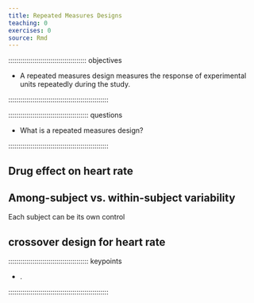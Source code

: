 ```yaml
---
title: Repeated Measures Designs
teaching: 0
exercises: 0
source: Rmd
---
```


::::::::::::::::::::::::::::::::::::::: objectives

- A repeated measures design measures the response of experimental units repeatedly during the study.

::::::::::::::::::::::::::::::::::::::::::::::::::

:::::::::::::::::::::::::::::::::::::::: questions

- What is a repeated measures design?

::::::::::::::::::::::::::::::::::::::::::::::::::



## Drug effect on heart rate

## Among-subject vs. within-subject variability

Each subject can be its own control

## crossover design for heart rate



:::::::::::::::::::::::::::::::::::::::: keypoints

- .

::::::::::::::::::::::::::::::::::::::::::::::::::



